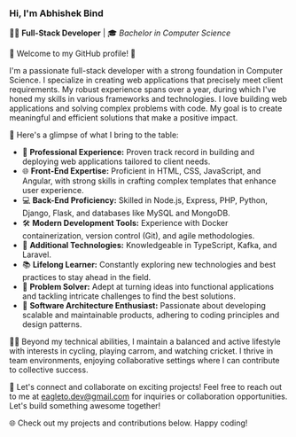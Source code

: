### Hi, I'm Abhishek Bind 

👨‍💻 <b>Full-Stack Developer</b> | 🎓 <i>Bachelor in Computer Science</i>

🌟 Welcome to my GitHub profile! 🌟

I'm a passionate full-stack developer with a strong foundation in Computer Science. I specialize in creating web applications that precisely meet client requirements. My robust experience spans over a year, during which I've honed my skills in various frameworks and technologies. I love building web applications and solving complex problems with code. My goal is to create meaningful and efficient solutions that make a positive impact.

🚀 Here's a glimpse of what I bring to the table:

- 💼 **Professional Experience:** Proven track record in building and deploying web applications tailored to client needs.
- 🌐 **Front-End Expertise:** Proficient in HTML, CSS, JavaScript, and Angular, with strong skills in crafting complex templates that enhance user experience.
- 💻 **Back-End Proficiency:** Skilled in Node.js, Express, PHP, Python, Django, Flask, and databases like MySQL and MongoDB.
- 🛠️ **Modern Development Tools:** Experience with Docker containerization, version control (Git), and agile methodologies.
- 🔧 **Additional Technologies:** Knowledgeable in TypeScript, Kafka, and Laravel.
- 📚 **Lifelong Learner:** Constantly exploring new technologies and best practices to stay ahead in the field.
- 🧩 **Problem Solver:** Adept at turning ideas into functional applications and tackling intricate challenges to find the best solutions.
- 🏢 **Software Architecture Enthusiast:** Passionate about developing scalable and maintainable products, adhering to coding principles and design patterns.

🚴‍♂️ Beyond my technical abilities, I maintain a balanced and active lifestyle with interests in cycling, playing carrom, and watching cricket. I thrive in team environments, enjoying collaborative settings where I can contribute to collective success.

🤝 Let's connect and collaborate on exciting projects! Feel free to reach out to me at <a href="mailto:eagleto.dev@gmail.com">eagleto.dev@gmail.com</a> for inquiries or collaboration opportunities. Let's build something awesome together!

🌐 Check out my projects and contributions below. Happy coding!
